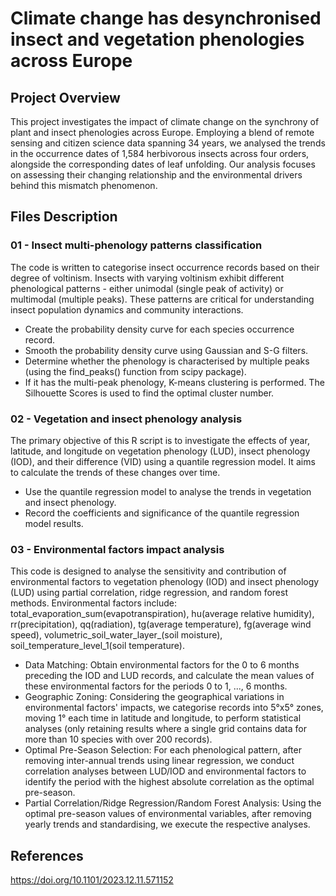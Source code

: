 # Climate change has desynchronised insect and vegetation phenologies across Europe

## Project Overview

This project investigates the impact of climate change on the synchrony of plant and insect phenologies across Europe. Employing a blend of remote sensing and citizen science data spanning 34 years, we analysed the trends in the occurrence dates of 1,584 herbivorous insects across four orders, alongside the corresponding dates of leaf unfolding. Our analysis focuses on assessing their changing relationship and the environmental drivers behind this mismatch phenomenon.

## Files Description

### 01 - Insect multi-phenology patterns classification

The code is written to categorise insect occurrence records based on their degree of voltinism. Insects with varying voltinism exhibit different phenological patterns - either unimodal (single peak of activity) or multimodal (multiple peaks). These patterns are critical for understanding insect population dynamics and community interactions.
- Create the probability density curve for each species occurrence record.
- Smooth the probability density curve using Gaussian and S-G filters.
- Determine whether the phenology is characterised by multiple peaks (using the find_peaks() function from scipy package).
- If it has the multi-peak phenology, K-means clustering is performed. The Silhouette Scores is used to find the optimal cluster number.

### 02 - Vegetation and insect phenology analysis
The primary objective of this R script is to investigate the effects of year, latitude, and longitude on vegetation phenology (LUD), insect phenology (IOD), and their difference (VID) using a quantile regression model. It aims to calculate the trends of these changes over time.
- Use the quantile regression model to analyse the trends in vegetation and insect phenology.
- Record the coefficients and significance of the quantile regression model results.

### 03 - Environmental factors impact analysis
This code is designed to analyse the sensitivity and contribution of environmental factors to vegetation phenology (IOD) and insect phenology (LUD) using partial correlation, ridge regression, and random forest methods. Environmental factors include: total_evaporation_sum(evapotranspiration), hu(average relative humidity), rr(precipitation), qq(radiation), tg(average temperature), fg(average wind speed), volumetric_soil_water_layer_(soil moisture), soil_temperature_level_1(soil temperature).
- Data Matching: Obtain environmental factors for the 0 to 6 months preceding the IOD and LUD records, and calculate the mean values of these environmental factors for the periods 0 to 1, ..., 6 months.
- Geographic Zoning: Considering the geographical variations in environmental factors' impacts, we categorise records into 5°x5° zones, moving 1° each time in latitude and longitude, to perform statistical analyses (only retaining results where a single grid contains data for more than 10 species with over 200 records).
- Optimal Pre-Season Selection: For each phenological pattern, after removing inter-annual trends using linear regression, we conduct correlation analyses between LUD/IOD and environmental factors to identify the period with the highest absolute correlation as the optimal pre-season.
- Partial Correlation/Ridge Regression/Random Forest Analysis: Using the optimal pre-season values of environmental variables, after removing yearly trends and standardising, we execute the respective analyses.

## References

https://doi.org/10.1101/2023.12.11.571152
